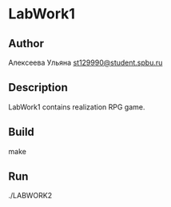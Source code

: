 # LabWork1

## Author

Алексеева Ульяна st129990@student.spbu.ru

## Description

LabWork1 contains realization RPG game.

## Build

make

## Run

./LABWORK2
